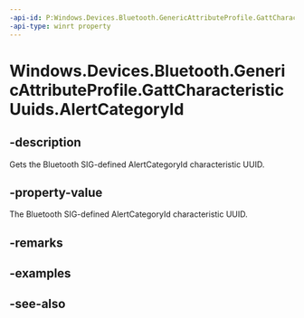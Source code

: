 ----api-id: P:Windows.Devices.Bluetooth.GenericAttributeProfile.GattCharacteristicUuids.AlertCategoryId
-api-type: winrt property
---<!-- Property syntaxpublic System.Guid AlertCategoryId { get; }--># Windows.Devices.Bluetooth.GenericAttributeProfile.GattCharacteristicUuids.AlertCategoryId## -descriptionGets the Bluetooth SIG-defined AlertCategoryId characteristic UUID.## -property-valueThe Bluetooth SIG-defined AlertCategoryId characteristic UUID.## -remarks## -examples## -see-also